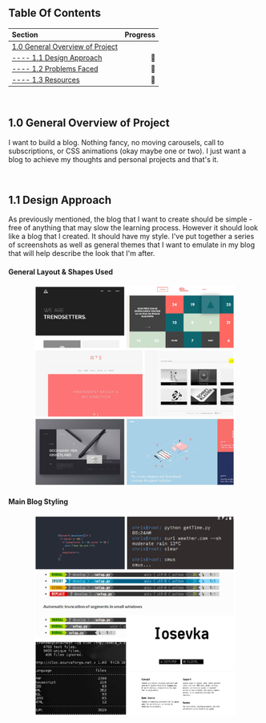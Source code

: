 ## Table Of Contents ##
Section  | Progress
| :--- | ---:
[1.0 General Overview of Project](https://github.com/renacin/WebDev/tree/main/Blog#10-general-overview-of-project)                               |
[---- 1.1 Design Approach](https://github.com/renacin/WebDev/tree/main/Blog#11-design-approach)                                                  | :construction_worker:
[---- 1.2 Problems Faced](https://github.com/renacin/WebDev/tree/main/Blog#11-design-approach)                                                   | :construction_worker:
[---- 1.3 Resources](https://github.com/renacin/WebDev/tree/main/Blog#11-design-approach)                                                        | :construction_worker:

<br />

## 1.0 General Overview of Project ##
I want to build a blog. Nothing fancy, no moving carousels, call to subscriptions, or CSS animations (okay maybe one or two). I just want a blog to achieve my thoughts and personal projects and that's it.

<br />

## 1.1 Design Approach ##
As previously mentioned, the blog that I want to create should be simple - free of anything that may slow the learning process. However it should look like a blog that I created. It should have my style.
I've put together a series of screenshots as well as general themes that I want to emulate in my blog that will help describe the look that I'm after.

#### General Layout & Shapes Used ####
<p align="center">
    <img src="https://github.com/renacin/WebDev/blob/main/Blog/Images/Blog_LayoutAndShapes.jpg" height="400" width="400">
</p>

#### Main Blog Styling ####
<p align="center">
    <img src="https://github.com/renacin/WebDev/blob/main/Blog/Images/Blog_MainStyleElements.jpg" height="400" width="400">
</p>
